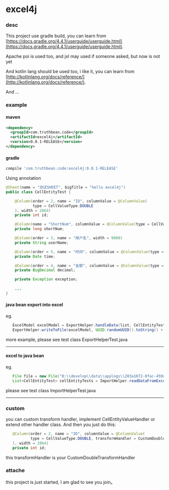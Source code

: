 # excel4j

### desc

This project use gradle build, you can learn from 
[https://docs.gradle.org/4.4.1/userguide/userguide.html](https://docs.gradle.org/4.4.1/userguide/userguide.html).

Apache poi is used too, and jxl may used if someone asked, but now is not yet

And kotlin lang should be used too, i like it, you can learn from
[http://kotlinlang.org/docs/reference/](http://kotlinlang.org/docs/reference/).

And ...

### example

#### maven
```xml
<dependency>
  <groupId>com.truthbean.code</groupId>
  <artifactId>excel4j</artifactId>
  <version>0.0.1-RELEASE</version>
</dependency>
```

#### gradle
```groovy
compile 'com.truthbean.code:excel4j:0.0.1-RELEASE'
```

Using annotation

```java
@Sheet(name = "测试SHEET", bigTitle = "hello excel4j")
public class CellEntityTest {

    @Column(order = 2, name = "ID", columnValue = @ColumnValue(
            type = CellValueType.DOUBLE
    ), width = 2864)
    private int id;

    @Column(name = "ShortNum", columnValue = @ColumnValue(type = CellValueType.DOUBLE))
    private long shortNum;

    @Column(order = 3, name = "用户名", width = 9000)
    private String userName;

    @Column(order = 5, name = "时间", columnValue = @ColumnValue(type = CellValueType.DATE))
    private Date time;

    @Column(order = 4, name = "金额", columnValue = @ColumnValue(type = CellValueType.DOUBLE))
    private BigDecimal decimal;

    private Exception exception;
    
    ...
}
```

#### java bean export into excel
 
 eg.
 
 ```java
    ExcelModel excelModel = ExportHelper.handleData(list, CellEntityTest.class);
    ExportHelper.writeToFile(excelModel, UUID.randomUUID().toString() + ".xlsx", "D:\\develop\\data\\applogs\\");
```
 more example, please see test class ExportHelperTest.java
 
 ---
 
 #### excel to java bean
 
 eg.
 ```java
    File file = new File("D:\\develop\\data\\applogs\\203a1072-0fac-459d-8713-4e9ea854d993.xlsx");
    List<CellEntityTest> cellEntityTests = ImportHelper.readDataFromExcel(file, CellEntityTest.class);
```
 please see test class ImportHelperTest.java
 
 ---
 
 ### custom
 
 you can custom transform handler, implement CellEntityValueHandler or extend other handler class.
 And then you just do this:
 ```java
    @Column(order = 2, name = "ID", columnValue = @ColumnValue(
            type = CellValueType.DOUBLE, transformHandler = CustomDoubleTransformHandler.class
    ), width = 2864)
    private int id;
```
this transformHandler is your CustomDoubleTransformHandler

### attache
this project is just started, I am glad to see you join。